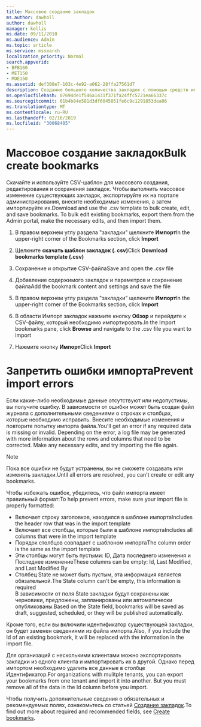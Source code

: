 ```yaml
---
title: Массовое создание закладок
ms.author: dawholl
author: dawholl
manager: kellis
ms.date: 09/11/2018
ms.audience: Admin
ms.topic: article
ms.service: mssearch
localization_priority: Normal
search.appverid:
- BFB160
- MET150
- MOE150
ms.assetid: def300e7-103c-4e92-a062-28ffa27561d7
description: Создание большого количества закладок с помощью средств импорта для портала администрирования поиска Microsoft
ms.openlocfilehash: 07694de1f546a1431f371fa24ffc5721ea66337c
ms.sourcegitcommit: 61b4b84e581d3df6045851fe6c9c1291853dea06
ms.translationtype: MT
ms.contentlocale: ru-RU
ms.lasthandoff: 02/16/2019
ms.locfileid: "30068405"
---
```

# <a name="bulk-create-bookmarks"></a><span data-ttu-id="84ef3-103">Массовое создание закладок</span><span class="sxs-lookup"><span data-stu-id="84ef3-103">Bulk create bookmarks</span></span>

<span data-ttu-id="84ef3-p101">Скачайте и используйте CSV-шаблон для массового создания, редактирования и сохранения закладок. Чтобы выполнить массовое изменение существующих закладок, экспортируйте их на портале администрирования, внесите необходимые изменения, а затем импортируйте их.</span><span class="sxs-lookup"><span data-stu-id="84ef3-p101">Download and use the .csv template to bulk create, edit, and save bookmarks. To bulk edit existing bookmarks, export them from the Admin portal, make the necessary edits, and then import them.</span></span>
  
1. <span data-ttu-id="84ef3-106">В правом верхнем углу раздела "закладки" щелкните **Импорт**</span><span class="sxs-lookup"><span data-stu-id="84ef3-106">In the upper-right corner of the Bookmarks section, click **Import**</span></span>
    
2. <span data-ttu-id="84ef3-107">Щелкните **скачать шаблон закладок (. csv)**</span><span class="sxs-lookup"><span data-stu-id="84ef3-107">Click **Download bookmarks template (.csv)**</span></span>
    
3. <span data-ttu-id="84ef3-108">Сохранение и открытие CSV-файла</span><span class="sxs-lookup"><span data-stu-id="84ef3-108">Save and open the .csv file</span></span>
    
4. <span data-ttu-id="84ef3-109">Добавление содержимого закладок и параметров и сохранение файла</span><span class="sxs-lookup"><span data-stu-id="84ef3-109">Add the bookmark content and settings and save the file</span></span>
    
5. <span data-ttu-id="84ef3-110">В правом верхнем углу раздела "закладки" щелкните **Импорт**</span><span class="sxs-lookup"><span data-stu-id="84ef3-110">In the upper-right corner of the Bookmarks section, click **Import**</span></span>
    
6. <span data-ttu-id="84ef3-111">В области Импорт закладок нажмите кнопку **Обзор** и перейдите к CSV-файлу, который необходимо импортировать.</span><span class="sxs-lookup"><span data-stu-id="84ef3-111">In the Import bookmarks pane, click **Browse** and navigate to the .csv file you want to import</span></span> 
    
7. <span data-ttu-id="84ef3-112">Нажмите кнопку **Импорт**</span><span class="sxs-lookup"><span data-stu-id="84ef3-112">Click **Import**</span></span>

# <a name="prevent-import-errors"></a><span data-ttu-id="84ef3-113">Запретить ошибки импорта</span><span class="sxs-lookup"><span data-stu-id="84ef3-113">Prevent import errors</span></span>      
<span data-ttu-id="84ef3-p102">Если какие-либо необходимые данные отсутствуют или недопустимы, вы получите ошибку. В зависимости от ошибки может быть создан файл журнала с дополнительными сведениями о строках и столбцах, которые необходимо исправить. Внесите необходимые изменения и повторите попытку импорта файла.</span><span class="sxs-lookup"><span data-stu-id="84ef3-p102">You'll get an error if any required data is missing or invalid. Depending on the error, a log file may be generated with more information about the rows and columns that need to be corrected. Make any necessary edits, and try importing the file again.</span></span>

> [!NOTE]
> <span data-ttu-id="84ef3-117">Пока все ошибки не будут устранены, вы не сможете создавать или изменять закладки.</span><span class="sxs-lookup"><span data-stu-id="84ef3-117">Until all errors are resolved, you can't create or edit any bookmarks.</span></span> 

<span data-ttu-id="84ef3-118">Чтобы избежать ошибок, убедитесь, что файл импорта имеет правильный формат:</span><span class="sxs-lookup"><span data-stu-id="84ef3-118">To help prevent errors, make sure your import file is properly formatted:</span></span>
- <span data-ttu-id="84ef3-119">Включает строку заголовков, находился в шаблоне импорта</span><span class="sxs-lookup"><span data-stu-id="84ef3-119">Includes the header row that was in the import template</span></span>
- <span data-ttu-id="84ef3-120">Включает все столбцы, которые были в шаблоне импорта</span><span class="sxs-lookup"><span data-stu-id="84ef3-120">Includes all columns that were in the import template</span></span>
- <span data-ttu-id="84ef3-121">Порядок столбцов совпадает с шаблоном импорта</span><span class="sxs-lookup"><span data-stu-id="84ef3-121">The column order is the same as the import template</span></span>
- <span data-ttu-id="84ef3-122">Эти столбцы могут быть пустыми: ID, Дата последнего изменения и Последнее изменение</span><span class="sxs-lookup"><span data-stu-id="84ef3-122">These columns can be empty: Id, Last Modified, and Last Modified By</span></span>
- <span data-ttu-id="84ef3-123">Столбец State не может быть пустым, эта информация является обязательной.</span><span class="sxs-lookup"><span data-stu-id="84ef3-123">The State column can't be empty, this information is required</span></span>  
<span data-ttu-id="84ef3-124">В зависимости от поля State закладки будут сохранены как черновики, предложены, запланированы или автоматически опубликованы.</span><span class="sxs-lookup"><span data-stu-id="84ef3-124">Based on the State field, bookmarks will be saved as draft, suggested, scheduled, or they will be published automatically.</span></span>

<span data-ttu-id="84ef3-125">Кроме того, если вы включили идентификатор существующей закладки, он будет заменен сведениями из файла импорта.</span><span class="sxs-lookup"><span data-stu-id="84ef3-125">Also, if you include the Id of an existing bookmark, it will be replaced with the information in the import file.</span></span>

<span data-ttu-id="84ef3-p103">Для организаций с несколькими клиентами можно экспортировать закладки из одного клиента и импортировать их в другой. Однако перед импортом необходимо удалить все данные в столбце Идентификатор.</span><span class="sxs-lookup"><span data-stu-id="84ef3-p103">For organizations with mulitple tenants, you can export your bookmarks from one tenant and import it into another. But you must remove all of the data in the Id column before you import.</span></span>

<span data-ttu-id="84ef3-128">Чтобы получить дополнительные сведения о обязательных и рекомендуемых полях, ознакомьтесь со статьей [Создание закладок](create-bookmarks.md).</span><span class="sxs-lookup"><span data-stu-id="84ef3-128">To find out more about required and recommended fields, see [Create bookmarks](create-bookmarks.md).</span></span>
